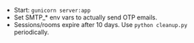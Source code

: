 - Start: `gunicorn server:app`
- Set SMTP_* env vars to actually send OTP emails.
- Sessions/rooms expire after 10 days. Use `python cleanup.py` periodically.
